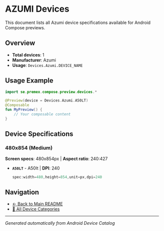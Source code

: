 # AZUMI Devices

This document lists all Azumi device specifications available for Android Compose previews.

## Overview

- **Total devices**: 1
- **Manufacturer**: Azumi
- **Usage**: `Devices.Azumi.DEVICE_NAME`

## Usage Example

```kotlin
import se.premex.compose.preview.devices.*

@Preview(device = Devices.Azumi.A50LT)
@Composable
fun MyPreview() {
    // Your composable content
}
```

## Device Specifications

### 480x854 (Medium)

**Screen specs**: 480x854px | **Aspect ratio**: 240:427

- **`A50LT`** - A50lt | **DPI**: 240
  ```kotlin
  spec:width=480,height=854,unit=px,dpi=240
  ```

## Navigation

- [← Back to Main README](../../README.md)
- [📱 All Device Categories](../README.md)

---
*Generated automatically from Android Device Catalog*
